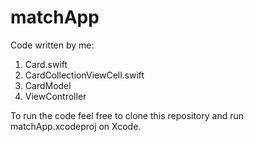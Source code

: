 # matchApp

Code written by me:
1. Card.swift
2. CardCollectionViewCell.swift
3. CardModel
4. ViewController

To run the code feel free to clone this repository and run matchApp.xcodeproj on Xcode.
